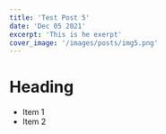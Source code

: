 ```yaml
---
title: 'Test Post 5'
date: 'Dec 05 2021'
excerpt: 'This is he exerpt'
cover_image: '/images/posts/img5.png'
---
```


# Heading

 - Item 1
 - Item 2
